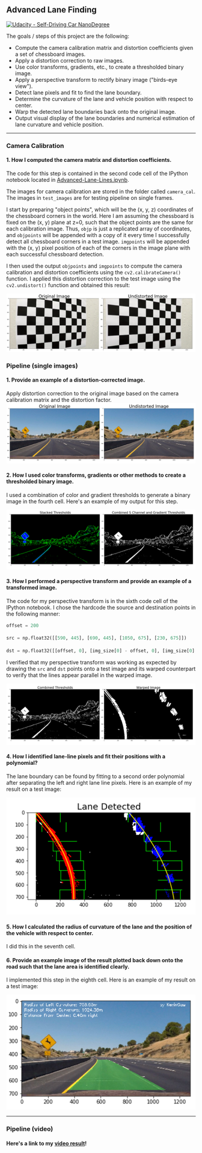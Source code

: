 ## Advanced Lane Finding
[![Udacity - Self-Driving Car NanoDegree](https://s3.amazonaws.com/udacity-sdc/github/shield-carnd.svg)](http://www.udacity.com/drive)


The goals / steps of this project are the following:

* Compute the camera calibration matrix and distortion coefficients given a set of chessboard images.
* Apply a distortion correction to raw images.
* Use color transforms, gradients, etc., to create a thresholded binary image.
* Apply a perspective transform to rectify binary image ("birds-eye view").
* Detect lane pixels and fit to find the lane boundary.
* Determine the curvature of the lane and vehicle position with respect to center.
* Warp the detected lane boundaries back onto the original image.
* Output visual display of the lane boundaries and numerical estimation of lane curvature and vehicle position.

[//]: # (Image References)

[image1]: ./output_images/distortion_correction.png "Distortion Correction"
[image2]: ./output_images/undistort.png "Undistorted"
[image3]: ./output_images/binary.png "Binary Example"
[image4]: ./output_images/warped.png "Warp Example"
[image5]: ./output_images/color_fit_lines.png "Fit Visual"
[image6]: ./output_images/output.png "Output"
[video1]: ./project_video_output.mp4 "Video"

---

### Camera Calibration

#### 1. How I computed the camera matrix and distortion coefficients.

The code for this step is contained in the second code cell of the IPython notebook located in [Advanced-Lane-Lines.ipynb](./Advanced-Lane-Lines.ipynb).

The images for camera calibration are stored in the folder called `camera_cal`.  The images in `test_images` are for testing pipeline on single frames.

I start by preparing "object points", which will be the (x, y, z) coordinates of the chessboard corners in the world. Here I am assuming the chessboard is fixed on the (x, y) plane at z=0, such that the object points are the same for each calibration image.  Thus, `objp` is just a replicated array of coordinates, and `objpoints` will be appended with a copy of it every time I successfully detect all chessboard corners in a test image.  `imgpoints` will be appended with the (x, y) pixel position of each of the corners in the image plane with each successful chessboard detection.  

I then used the output `objpoints` and `imgpoints` to compute the camera calibration and distortion coefficients using the `cv2.calibrateCamera()` function.  I applied this distortion correction to the test image using the `cv2.undistort()` function and obtained this result: 

![alt text][image1]

### Pipeline (single images)

#### 1. Provide an example of a distortion-corrected image.

Apply distortion correction to the original image based on the camera calibration matrix and the distortion factor.
![alt text][image2]

#### 2. How I used color transforms, gradients or other methods to create a thresholded binary image.

I used a combination of color and gradient thresholds to generate a binary image in the fourth cell. Here's an example of my output for this step.

![alt text][image3]

#### 3. How I performed a perspective transform and provide an example of a transformed image.

The code for my perspective transform is in the sixth code cell of the IPython notebook. I chose the hardcode the source and destination points in the following manner:

```python
offset = 200

src = np.float32([[590, 445], [690, 445], [1050, 675], [230, 675]])  

dst = np.float32([[offset, 0], [img_size[0] - offset, 0], [img_size[0] - offset, img_size[1]], [offset, img_size[1]]])

```

I verified that my perspective transform was working as expected by drawing the `src` and `dst` points onto a test image and its warped counterpart to verify that the lines appear parallel in the warped image.

![alt text][image4]

#### 4. How I identified lane-line pixels and fit their positions with a polynomial?

The lane boundary can be found by fitting to a second order polynomial after separating the left and right lane line pixels. Here is an example of my result on a test image:

![alt text][image5]

#### 5. How I calculated the radius of curvature of the lane and the position of the vehicle with respect to center.

I did this in the seventh cell.

#### 6. Provide an example image of the result plotted back down onto the road such that the lane area is identified clearly.

I implemented this step in the eighth cell. Here is an example of my result on a test image:

![alt text][image6]

---

### Pipeline (video)

#### Here's a link to my [video result](./project_video_output.mp4)!
